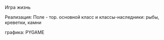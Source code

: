 Игра жизнь

Реализация:
Поле - тор.
основной класс и классы-наследники: рыбы, креветки, камни

графика: PYGAME
